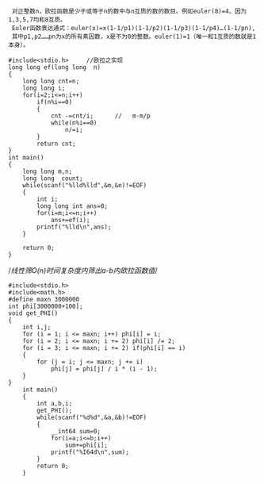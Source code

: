 
     对正整数n，欧拉函数是少于或等于n的数中与n互质的数的数目。例如euler(8)=4，因为1,3,5,7均和8互质。
     Euler函数表达通式：euler(x)=x(1-1/p1)(1-1/p2)(1-1/p3)(1-1/p4)…(1-1/pn),
     其中p1,p2……pn为x的所有素因数，x是不为0的整数。euler(1)=1（唯一和1互质的数就是1本身）。 

    #include<stdio.h>     //欧拉之实现
    long long ef(long long  n)
    {
        long long cnt=n;
        long long i;
        for(i=2;i<=n;i++)
            if(n%i==0)
            {
                cnt -=cnt/i;      //   m-m/p
                while(n%i==0)
                    n/=i;
            }
            return cnt;
    }
    int main()
    {
        long long m,n;
        long long  count;
        while(scanf("%lld%lld",&m,&n)!=EOF)
        {
            int i;
            long long int ans=0;
            for(i=m;i<=n;i++)
                ans+=ef(i);
            printf("%lld\n",ans);
        }
    
        return 0;
    }










/*线性筛O(n)时间复杂度内筛出a-b内欧拉函数值*/

    #include<stdio.h>  
    #include<math.h>  
    #define maxn 3000000  
    int phi[3000000+100];  
    void get_PHI()  
    {  
        int i,j;  
        for (i = 1; i <= maxn; i++) phi[i] = i;  
        for (i = 2; i <= maxn; i += 2) phi[i] /= 2;  
        for (i = 3; i <= maxn; i += 2) if(phi[i] == i)  
        {  
            for (j = i; j <= maxn; j += i)  
                phi[j] = phi[j] / i * (i - 1);  
        }  
    }  
        int main()  
        {  
            int a,b,i;  
            get_PHI();  
            while(scanf("%d%d",&a,&b)!=EOF)  
            {  
                __int64 sum=0;  
                for(i=a;i<=b;i++)  
                    sum+=phi[i];  
                printf("%I64d\n",sum);  
            }  
            return 0;  
        }  